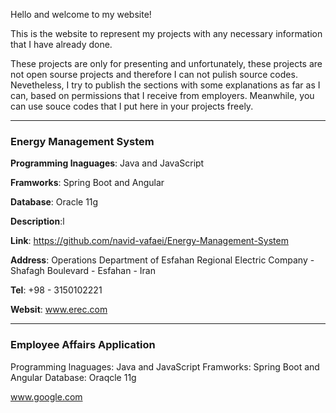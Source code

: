 Hello and welcome to my website!

This is the website to represent my projects with any necessary information that I have already done.


These projects are only for presenting and unfortunately, these projects are not open sourse projects and therefore I can not pulish source codes. Nevetheless, I try to publish the sections with some explanations as far as I can, based on permissions that I receive from employers.
Meanwhile, you can use souce codes that I put here in your projects freely.

---
### Energy Management System
**Programming lnaguages**: Java and JavaScript

**Framworks**: Spring Boot and Angular

**Database**: Oracle 11g

**Description**:l

**Link**: https://github.com/navid-vafaei/Energy-Management-System

**Address**: Operations Department of Esfahan Regional Electric Company - Shafagh Boulevard - Esfahan - Iran

**Tel**: +98 - 3150102221

**Websit**: www.erec.com

-----
### Employee Affairs Application 
Programming lnaguages: Java and JavaScript  Framworks: Spring Boot and Angular Database: Oraqcle 11g


www.google.com


